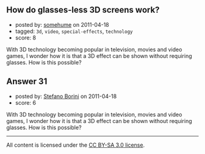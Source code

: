 ## How do glasses-less 3D screens work?

- posted by: [somehume](https://stackexchange.com/users/-1/10-somehume) on 2011-04-18
- tagged: `3d`, `video`, `special-effects`, `technology`
- score: 8

With 3D technology becoming popular in television, movies and video games, I wonder how it is that a 3D effect can be shown without requiring glasses. How is this possible?


## Answer 31

- posted by: [Stefano Borini](https://stackexchange.com/users/-1/23-stefano-borini) on 2011-04-18
- score: 6

With 3D technology becoming popular in television, movies and video games, I wonder how it is that a 3D effect can be shown without requiring glasses. How is this possible?



---

All content is licensed under the [CC BY-SA 3.0 license](https://creativecommons.org/licenses/by-sa/3.0/).
